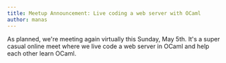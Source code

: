 ```yaml
---
title: Meetup Announcement: Live coding a web server with OCaml
author: manas
---
```


As planned, we're meeting again virtually this Sunday, May 5th. It's a super casual online meet where we live code a web server in OCaml and help each other learn OCaml.
